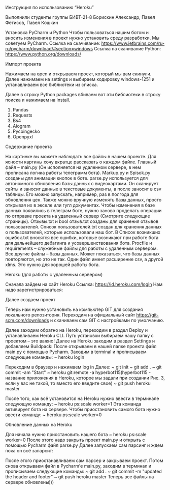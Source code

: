 Инструкция по использованию “Heroku”

Выполнили студенты группы БИВТ-21-8
Борискин Александр, Павел Фетисов, Павел Кошкин

Установка PyCharm и Python
Чтобы пользоваться нашим ботом и вносить изменения в проект нужно установить среду разработки. Мы советуем PyCharm.
Ссылка на скачивание: https://www.jetbrains.com/ru-ru/pycharm/download/#section=windows
Ссылка на скачивание Python: https://www.python.org/downloads/

Импорт проекта
 
Нажимаем на open и открываем проект, который мы вам скинули. 
Далее нажимаем на settings и выбираем кодировку windows-1251 и устанавливаем все библиотеки из списка.

 
Далее в строку Python packages вбиваем вот эти библиотеки в строку поиска и нажимаем на install.
1)	Pandas
2)	Requests
3)	Bs4
4)	Aiogram
5)	Pycoingecko
6)	Openpyxl

Содержание проекта

На картинке вы можете наблюдать все файлы в нашем проекте. Для ясности картины хочу вкратце рассказать о каждом файле. 
Главный файл – main.py (Он исполняется на удаленном сервере, в нем прописана логика работы телеграмм бота). 
Markup.py и Spisok.py созданы для анимации кнопок в боте.
 parse.py используется для автономного обновления базы данных с видеокартами. Он сканирует сайты и заносит данные в текстовые документы, а после заносит в csv таблицы. Его можно запускать, например, раз в полгода для обновления цен. Также можно вручную изменять базы данных, просто открывая их в экселе или гугл документах. Чтобы изменения в базе данных появились в телеграм боте, нужно заново проделать операции по отправке проекта на удаленный сервер (Смотрите следующие страницы).
Отзывы.txt и bool отзыв.txt созданы для хранения отзывов пользователей.
Список пользователей.txt создан для хранения данных о пользователей, которые использовали наш бот.
В Список возникших ошибок.txt вносятся все ошибки, которые возникают при работе бота для дальнейшего дебагинга и усовершенствования бота. 
Procfile и requirements – служебные файлы для работы с удаленным сервером.
Все другие файлы – базы данных. Может показаться, что базы данных повторяются, но это не так. Один файл имеет расширение csv, а другой xlms. Это нужно для хорошей работы бота. 

Heroku (для работы с удаленным сервером)

Сначала зайдем на сайт Heroku
Ссылка: https://id.heroku.com/login
Нам надо зарегистрироваться:
 
Далее создаем проект

Теперь нам нужно установить на компьютер GIT для создания локального репозитория. Переходим на официальный сайт https://git-scm.com/downloads и скачиваем сам GIT с настройками по умолчанию.
 
Далее заходим обратно на Heroku, переходим в раздел Deploy и устанавливаем Heroku CLI. Путь установки выбираем нашу папку с проектом – это важно!
Далее на Heroku заходим в раздел Settings и добавляем Buildpack:
После открываем в нашей папке проекта файл main.py с помощью Pycharm. Заходим в terminal и прописываем следующие команды:
~ heroku login

Переходим в браузер и нажимаем log in
Далее:
~ git init
~ git add .
~ git commit -am "Start"
~ heroku git:remote -a hyperbot115(hyperbot115 - название приложения в Heroku, которое мы задали при создании Рис. 3, если у вас не такой, то вместо его введите свое)
~ git push heroku master

 
После того, как всё установится на Heroku нужно ввести в терминале следующую команду:
~ heroku ps:scale worker=1
Эта команда активирует бота на сервере. Чтобы приостановить самого бота нужно ввести команду: 
~ heroku ps:scale worker=0


Обновление данных на Heroku

Для начала нужно приостановить нашего бота 
~ heroku ps:scale worker=0
После этого надо закрыть проект main.py и открыть с помощью Pycharm файл parse.py
Далее запускаем сам парсинг и ждем пока он всё запарсит:
 
После этого приостанавливаем сам парсер и закрываем проект. Потом снова открываем файл в Pycharm’е main.py, заходим в терминал и прописываем следующие команды:
~ git add .
~ git commit -m "updated the header and footer"
~ git push heroku master
Теперь все файлы на сервере обновлены)))



